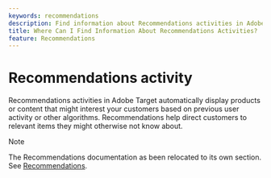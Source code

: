 ```yaml
---
keywords: recommendations
description: Find information about Recommendations activities in Adobe Target that automatically display products or content that might interest your customers based on previous user activity.
title: Where Can I Find Information About Recommendations Activities?
feature: Recommendations
---
```


# Recommendations activity

Recommendations activities in Adobe Target automatically display products or content that might interest your customers based on previous user activity or other algorithms. Recommendations help direct customers to relevant items they might otherwise not know about.

>[!NOTE]
>
>The Recommendations documentation as been relocated to its own section. See [Recommendations](/help/c-recommendations/recommendations.md#concept_7556C8A4543942F2A77B13A29339C0C0).


